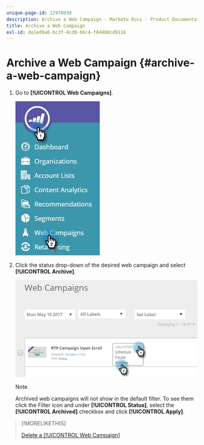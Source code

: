 ```yaml
---
unique-page-id: 12978938
description: Archive a Web Campaign - Marketo Docs - Product Documentation
title: Archive a Web Campaign
exl-id: de1ed9a6-bc3f-4cd8-b6c4-f84480cd9116
---
```

# Archive a Web Campaign {#archive-a-web-campaign}

1. Go to **[!UICONTROL Web Campaigns]**.

   ![](assets/one.jpg)

1. Click the status drop-down of the desired web campaign and select **[!UICONTROL Archive]**.

   ![](assets/two-3.png)

   >[!NOTE]
   >
   >Archived web campaigns will not show in the default filter. To see them click the Filter icon and under **[!UICONTROL Status]**, select the **[!UICONTROL Archived]** checkbox and click **[!UICONTROL Apply]**.

>[!MORELIKETHIS]
>
>[Delete a [!UICONTROL Web Campaign]](/help/marketo/product-docs/web-personalization/working-with-web-campaigns/delete-a-web-campaign.md)
